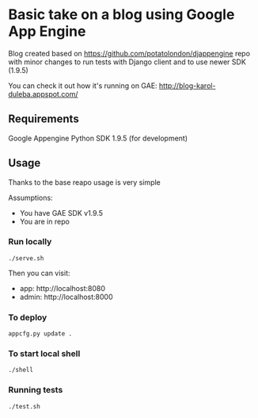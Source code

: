 # Basic take on a blog using Google App Engine

Blog created based on https://github.com/potatolondon/djappengine repo with minor changes to run tests with Django client and to use newer SDK (1.9.5)

You can check it out how it's running on GAE: http://blog-karol-duleba.appspot.com/

## Requirements

Google Appengine Python SDK 1.9.5 (for development)

## Usage

Thanks to the base reapo usage is very simple 

Assumptions:
- You have GAE SDK v1.9.5
- You are in repo

### Run locally

    ./serve.sh

Then you can visit:
- app: http://localhost:8080
- admin: http://localhost:8000

### To deploy

    appcfg.py update .

### To start local shell

    ./shell

### Running tests

    ./test.sh

